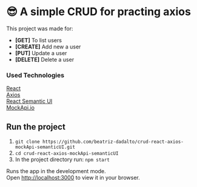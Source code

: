 # :sunglasses: A simple CRUD for practing axios

This project was made for:
- <strong>[GET]</strong> To list users
- <strong>[CREATE]</strong> Add new a user
- <strong>[PUT]</strong> Update a user
- <strong>[DELETE]</strong> Delete a user

### Used Technologies

[React](https://reactjs.org/docs/getting-started.html)
<br>
[Axios](https://axios-http.com/docs/intro)
<br>
[React Semantic UI](https://react.semantic-ui.com/)
<br>
[MockApi.io](https://react.semantic-ui.com/)

## Run the project

1. `git clone https://github.com/beatriz-dadalto/crud-react-axios-mockApi-semanticUI.git`
2. `cd crud-react-axios-mockApi-semanticUI`
3. In the project directory run: `npm start`


Runs the app in the development mode.\
Open [http://localhost:3000](http://localhost:3000) to view it in your browser.
